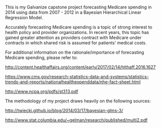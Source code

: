 This is my Galvanize capstone project forecasting Medicare spending in 2014 using data from 2007 - 2012 in a Bayesian Hierarchical Linear Regression Model.

Accurately forecasting Medicare spending is a topic of strong interest to health policy and provider organizations. In recent years, this topic has gained greater attention as providers contract with Medicare under contracts in which shared risk is assumed for patients' medical costs.

For additional information on the rationale/importance of forecasting Medicare spending, please refer to:

http://content.healthaffairs.org/content/early/2017/02/14/hlthaff.2016.1627

https://www.cms.gov/research-statistics-data-and-systems/statistics-trends-and-reports/nationalhealthexpenddata/nhe-fact-sheet.html

http://www.ncpa.org/pdfs/st313.pdf

The methodology of my project draws heavily on the following sources:

http://twiecki.github.io/blog/2014/03/17/bayesian-glms-3/

http://www.stat.columbia.edu/~gelman/research/published/multi2.pdf
